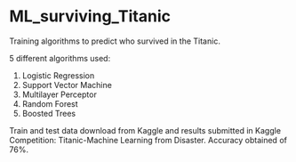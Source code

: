 # ML_surviving_Titanic

Training algorithms to predict who survived in the Titanic.

5 different algorithms used:

1. Logistic Regression
2. Support Vector Machine
3. Multilayer Perceptor
4. Random Forest
5. Boosted Trees

Train and test data download from Kaggle and results submitted in Kaggle Competition: Titanic-Machine Learning from Disaster. Accuracy obtained of 76%.
